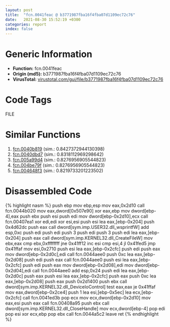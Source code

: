 ```yaml
---
layout: post
title:  "fcn.0041feac @ b3771987fba16f4fba07d1109ec72c76"
date:   2021-08-30 15:52:19 +0300
categories: report
index: false
---
```


# Generic Information
- **Function:** fcn.0041feac
- **Origin (md5):** b3771987fba16f4fba07d1109ec72c76
- **VirusTotal:** [virustotal.com/gui/file/b3771987fba16f4fba07d1109ec72c76][virustotal_ref]

# Code Tags
<span class="tag" id="FILE">FILE</span>


# Similar Functions

1. [fcn.0040b819][similar_1_ref] (sim.: 0.8427372944130398)
2. [fcn.0040dbd7][similar_2_ref] (sim.: 0.8318112969298642)
3. [fcn.005a99d4][similar_3_ref] (sim.: 0.8276956905544823)
4. [fcn.004be79f][similar_4_ref] (sim.: 0.8276956905544823)
5. [fcn.004648f3][similar_5_ref] (sim.: 0.8219733201223502)


# Disassembled Code

{% highlight nasm %}
push ebp
mov ebp,esp
mov eax,0x2d10
call fcn.0044b020
mov eax,dword[0x507e90]
xor eax,ebp
mov dword[ebp-4],eax
push ebx
push esi
push edi
mov dword[ebp-0x2d10],ecx
call fcn.00407ea1
xor edi,edi
xor esi,esi
push esi
lea eax,[ebp-0x204]
push 0x4d62dc
push eax
call dword[sym.imp.USER32.dll_wsprintfW]
add esp,0xc
push edi
push edi
push 3
push edi
push 3
push edi
lea eax,[ebp-0x204]
push eax
call dword[sym.imp.KERNEL32.dll_CreateFileW]
mov ebx,eax
cmp ebx,0xffffffff
jne 0x41ff12
inc esi
cmp esi,4
jl 0x41fed5
jmp 0x41ffaf
mov esi,0x2710
push esi
lea eax,[ebp-0x2cfc]
push edi
push eax
mov dword[ebp-0x2d0c],edi
call fcn.0044aee0
push 0xc
lea eax,[ebp-0x2d08]
push edi
push eax
call fcn.0044aee0
push esi
lea eax,[ebp-0x2cfc]
push edi
push eax
mov dword[ebp-0x2d08],edi
mov dword[ebp-0x2d04],edi
call fcn.0044aee0
add esp,0x24
push edi
lea eax,[ebp-0x2d0c]
push eax
push esi
lea eax,[ebp-0x2cfc]
push eax
push 0xc
lea eax,[ebp-0x2d08]
push eax
push 0x2d1400
push ebx
call dword[sym.imp.KERNEL32.dll_DeviceIoControl]
test eax,eax
je 0x41ffaf
mov eax,dword[ebp-0x2ce4]
push 1
lea esi,[ebp-0x5ec]
lea ecx,[ebp-0x2cfc]
call fcn.0041ed3b
pop ecx
mov ecx,dword[ebp-0x2d10]
mov eax,esi
push eax
call fcn.00408a95
push ebx
call dword[sym.imp.KERNEL32.dll_CloseHandle]
mov ecx,dword[ebp-4]
pop edi
pop esi
xor ecx,ebp
pop ebx
call fcn.0044a5c2
leave
ret
{% endhighlight %}


[similar_1_ref]: /report/fcn.0040b819@418e0921f3a9bd4f5bc0dcc59623b5a1
[similar_2_ref]: /report/fcn.0040dbd7@d4e56c7d970c209a3a2b3c4b4cc5e586
[similar_3_ref]: /report/fcn.005a99d4@7453c96a6fbd42ec690b8deb53eafcba
[similar_4_ref]: /report/fcn.004be79f@3e981d1767f44f5fe2446a49ffe52f4e
[similar_5_ref]: /report/fcn.004648f3@d96761eb00d2d97e2b6f5ffffed0b46a
[virustotal_ref]: https://www.virustotal.com/gui/file/b3771987fba16f4fba07d1109ec72c76